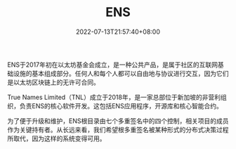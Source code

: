 ﻿---
weight: 
title: "ENS"
description: "以太坊域名服务 (ENS) 域名是去中心化世界的安全域名。ENS 域为用户提供了一种将人类可读名称映射到区块链和非区块链资源的方法，例如以太坊地址、IPFS 哈希或网站 URL。ENS 域名可以在二级市场上买卖。"
date: 2022-07-13T21:57:40+08:00
lastmod: 2022-07-13T16:45:40+08:00
draft: false
authors: ["june"]
featuredImage: "486.jpg"
link: "https://ens.domains/cn/"
tags: ["ENS","数字收藏品"]
categories: ["navigation"]
navigation: ["数字收藏品"]
lightgallery: true
toc: true
pinned: false
recommend: false
recommend1: false
---
ENS于2017年初在以太坊基金会成立，是一种公共产品，是属于社区的互联网基础设施的基本组成部分。任何人和每个人都可以自由地与协议进行交互，因为它们是以太坊区块链上的无许可合同。

True Names Limited（TNL）成立于2018年，是一家总部位于新加坡的非营利组织，负责ENS的核心软件开发。这包括ENS应用程序，开源库和核心智能合约。

为了便于升级和维护，ENS根目录由七个多重签名中的四个控制，相关项目的成员作为关键持有者。从长远来看，我们希望根多重签名被某种形式的分布式决策过程所取代，因为这样的系统变得可用。